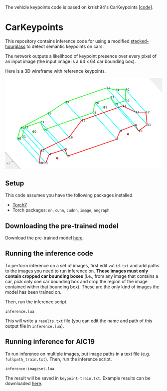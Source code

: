 The vehicle keypoints code is based on krrish94's CarKeypoints \[[code](https://github.com/krrish94/CarKeypoints)\].

# CarKeypoints

This repository contains inference code for using a modified [stacked-hourglass](https://github.com/krrish94/stacked-hourglass) to detect semantic keypoints on cars. 

The network outputs a likelihood of keypoint presence over every pixel of an input image (the input image is a 64 x 64 car bounding box).

Here is a 3D wireframe with reference keypoints.
<p align="center">
	<img src="assets/carkeypoints.png" />
</p>

## Setup

This code assumes you have the following packages installed.
* [Torch7](https://github.com/torch/torch7)
* Torch packages: `nn`, `cunn`, `cudnn`, `image`, `nngraph`


## Downloading the pre-trained model

Download the pre-trained model [here](https://www.dropbox.com/s/qezt3e02j4uawov/model.t7?dl=0).


## Running the inference code

To perform inference on a set of images, first edit `valid.txt` and add paths to the images you need to run inference on. **These images must only contain cropped car bounding boxes** (i.e., from any image that contains a car, pick only one car bounding box and crop the region of the image contained within that bounding box). These are the only kind of images the model has been trained on.

Then, run the inference script.
```
inference.lua
```

This will write a `results.txt` file (you can edit the name and path of this output file in `inference.lua`).

## Running inference for AIC19

To run inference on multiple images, put image paths in a text file (e.g. `fullpath_train.txt`). Then, run the inference script.
```
inference-imageset.lua
```

The result will be saved in `keypoint-train.txt`. Example results can be downloaded [here](https://drive.google.com/open?id=1PNzTWmSBE85m4UazAMdDFgB6PPaoADvQ).
